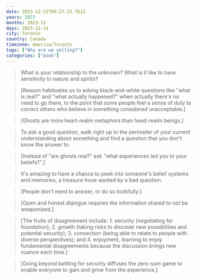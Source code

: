 ```yaml
---
date: 2023-12-31T09:27:23.761Z
years: 2023
months: 2023-12
days: 2023-12-31
city: Toronto
country: Canada
timezone: America/Toronto
tags: ["Why are we yelling?"]
categories: ["book"]
---
```

> What is your relationship to the unknown? What is it like to have sensitivity to nature and spirits?

> [Reason habituates us to asking black-and-white questions like "what is real?" and "what actually happened?" when actually there's no need to go there, to the point that some people feel a sense of duty to correct others who believe in something considered unacceptable.]

> [Ghosts are more heart-realm metaphors than head-realm beings.]

> To ask a good question, walk right up to the perimeter of your current understanding about something and find a question that you don't know the answer to.

> [Instead of "are ghosts real?" ask "what experiences led you to your beliefs?".]

> It's amazing to have a chance to peek into someone's belief systems and memories, a treasure trove wasted by a bad question.

> [People don't need to answer, or do so truthfully.]

> [Open and honest dialogue requires the information shared to not be weaponized.]

> [The fruits of disagreement include: 1. security (negotiating for foundation); 2. growth (taking risks to discover new possibilities and potential security); 3. connection (being able to relate to people with diverse perspectives); and 4. enjoyment, learning to enjoy fundamental disagreements because the discussion brings new nuance each time.]

> [Going beyond battling for security diffuses the zero-sum game to enable everyone to gain and grow from the experience.]
